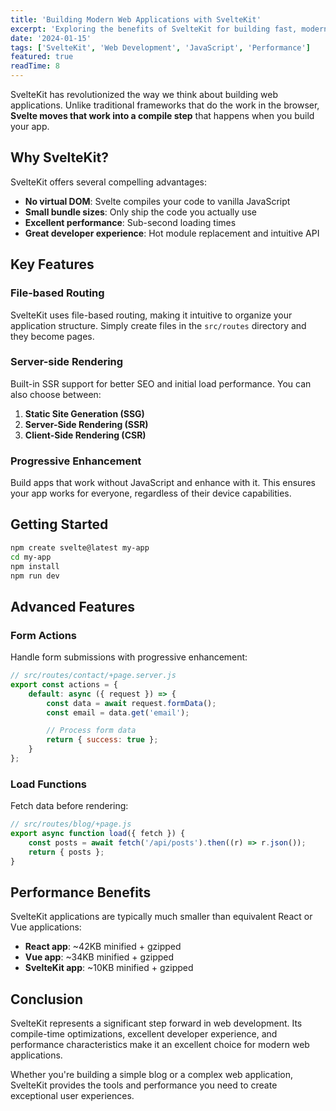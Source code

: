 ```yaml
---
title: 'Building Modern Web Applications with SvelteKit'
excerpt: 'Exploring the benefits of SvelteKit for building fast, modern web applications with excellent developer experience.'
date: '2024-01-15'
tags: ['SvelteKit', 'Web Development', 'JavaScript', 'Performance']
featured: true
readTime: 8
---
```


SvelteKit has revolutionized the way we think about building web applications. Unlike traditional frameworks that do the work in the browser, **Svelte moves that work into a compile step** that happens when you build your app.

## Why SvelteKit?

SvelteKit offers several compelling advantages:

- **No virtual DOM**: Svelte compiles your code to vanilla JavaScript
- **Small bundle sizes**: Only ship the code you actually use
- **Excellent performance**: Sub-second loading times
- **Great developer experience**: Hot module replacement and intuitive API

## Key Features

### File-based Routing

SvelteKit uses file-based routing, making it intuitive to organize your application structure. Simply create files in the `src/routes` directory and they become pages.

### Server-side Rendering

Built-in SSR support for better SEO and initial load performance. You can also choose between:

1. **Static Site Generation (SSG)**
2. **Server-Side Rendering (SSR)**
3. **Client-Side Rendering (CSR)**

### Progressive Enhancement

Build apps that work without JavaScript and enhance with it. This ensures your app works for everyone, regardless of their device capabilities.

## Getting Started

```bash
npm create svelte@latest my-app
cd my-app
npm install
npm run dev
```

## Advanced Features

### Form Actions

Handle form submissions with progressive enhancement:

```javascript
// src/routes/contact/+page.server.js
export const actions = {
	default: async ({ request }) => {
		const data = await request.formData();
		const email = data.get('email');

		// Process form data
		return { success: true };
	}
};
```

### Load Functions

Fetch data before rendering:

```javascript
// src/routes/blog/+page.js
export async function load({ fetch }) {
	const posts = await fetch('/api/posts').then((r) => r.json());
	return { posts };
}
```

## Performance Benefits

SvelteKit applications are typically much smaller than equivalent React or Vue applications:

- **React app**: ~42KB minified + gzipped
- **Vue app**: ~34KB minified + gzipped
- **SvelteKit app**: ~10KB minified + gzipped

## Conclusion

SvelteKit represents a significant step forward in web development. Its compile-time optimizations, excellent developer experience, and performance characteristics make it an excellent choice for modern web applications.

Whether you're building a simple blog or a complex web application, SvelteKit provides the tools and performance you need to create exceptional user experiences.
